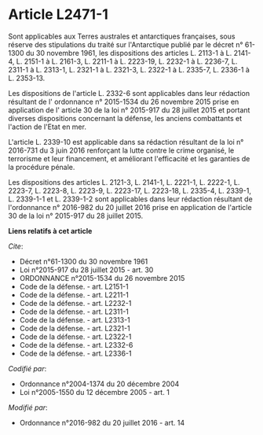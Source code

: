 # Article L2471-1

Sont applicables aux Terres australes et antarctiques françaises, sous réserve des stipulations du traité sur l'Antarctique
publié par le décret n° 61-1300 du 30 novembre 1961, les dispositions des articles L. 2113-1 à L. 2141-4, L. 2151-1 à L.
2161-3, L. 2211-1 à L. 2223-19, L. 2232-1 à L. 2236-7, L. 2311-1 à L. 2313-1, L. 2321-1 à L. 2321-3, L. 2322-1 à L. 2335-7,
L. 2336-1 à L. 2353-13. 

Les dispositions de l'article L. 2332-6 sont applicables dans leur rédaction résultant de l' ordonnance n° 2015-1534 du 26
novembre 2015  prise en application de l' article 30 de la loi n° 2015-917 du 28 juillet 2015  et portant diverses
dispositions concernant la défense, les anciens combattants et l'action de l'Etat en mer.

L'article L. 2339-10 est applicable dans sa rédaction résultant de la loi n° 2016-731 du 3 juin 2016 renforçant la lutte
contre le crime organisé, le terrorisme et leur financement, et améliorant l'efficacité et les garanties de la procédure
pénale.

Les dispositions des articles L. 2121-3, L. 2141-1, L. 2221-1, L. 2222-1, L. 2223-7, L. 2223-8, L. 2223-9, L. 2223-17, L.
2223-18, L. 2335-4, L. 2339-1, L. 2339-1-1 et L. 2339-1-2 sont applicables dans leur rédaction résultant de l'ordonnance n°
2016-982 du 20 juillet 2016 prise en application de l'article 30 de la loi n° 2015-917 du 28 juillet 2015.

**Liens relatifs à cet article**

_Cite_:

  - Décret n°61-1300 du 30 novembre 1961
  - Loi n°2015-917 du 28 juillet 2015 - art. 30
  - ORDONNANCE n°2015-1534 du 26 novembre 2015
  - Code de la défense. - art. L2151-1
  - Code de la défense. - art. L2211-1
  - Code de la défense. - art. L2232-1
  - Code de la défense. - art. L2311-1
  - Code de la défense. - art. L2313-1
  - Code de la défense. - art. L2321-1
  - Code de la défense. - art. L2322-1
  - Code de la défense. - art. L2332-6
  - Code de la défense. - art. L2336-1

_Codifié par_:

  - Ordonnance n°2004-1374 du 20 décembre 2004
  - Loi n°2005-1550 du 12 décembre 2005 - art. 1

_Modifié par_:

  - Ordonnance n°2016-982 du 20 juillet 2016 - art. 14
